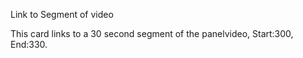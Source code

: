 Link to Segment of video

This card links to a 30 second segment of the panelvideo, Start:300, End:330.
